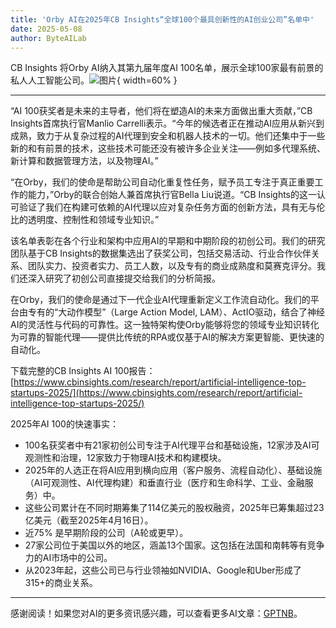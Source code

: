 ```yaml
---
title: 'Orby AI在2025年CB Insights“全球100个最具创新性的AI创业公司”名单中'
date: 2025-05-08
author: ByteAILab
---
```


CB Insights 将Orby AI纳入其第九届年度AI 100名单，展示全球100家最有前景的私人人工智能公司。![图片](https://ai-techpark.com/wp-content/uploads/Orby-AI.jpg){ width=60% }

---

“AI 100获奖者是未来的主导者，他们将在塑造AI的未来方面做出重大贡献，”CB Insights首席执行官Manlio Carrelli表示。“今年的候选者正在推动AI应用从新兴到成熟，致力于从复杂过程的AI代理到安全和机器人技术的一切。他们还集中于一些新的和有前景的技术，这些技术可能还没有被许多企业关注——例如多代理系统、新计算和数据管理方法，以及物理AI。”

“在Orby，我们的使命是帮助公司自动化重复性任务，赋予员工专注于真正重要工作的能力，”Orby的联合创始人兼首席执行官Bella Liu说道。“CB Insights的这一认可验证了我们在构建可依赖的AI代理以应对复杂任务方面的创新方法，具有无与伦比的透明度、控制性和领域专业知识。”

该名单表彰在各个行业和架构中应用AI的早期和中期阶段的初创公司。我们的研究团队基于CB Insights的数据集选出了获奖公司，包括交易活动、行业合作伙伴关系、团队实力、投资者实力、员工人数，以及专有的商业成熟度和莫赛克评分。我们还深入研究了初创公司直接提交给我们的分析简报。

在Orby，我们的使命是通过下一代企业AI代理重新定义工作流自动化。我们的平台由专有的“大动作模型”（Large Action Model, LAM）、ActIO驱动，结合了神经AI的灵活性与代码的可靠性。这一独特架构使Orby能够将您的领域专业知识转化为可靠的智能代理——提供比传统的RPA或仅基于AI的解决方案更智能、更快速的自动化。

下载完整的CB Insights AI 100报告：[https://www.cbinsights.com/research/report/artificial-intelligence-top-startups-2025/](https://www.cbinsights.com/research/report/artificial-intelligence-top-startups-2025/)

2025年AI 100的快速事实：

- 100名获奖者中有21家初创公司专注于AI代理平台和基础设施，12家涉及AI可观测性和治理，12家致力于物理AI技术和构建模块。
- 2025年的人选正在将AI应用到横向应用（客户服务、流程自动化）、基础设施（AI可观测性、AI代理构建）和垂直行业（医疗和生命科学、工业、金融服务）中。
- 这些公司累计在不同时期筹集了114亿美元的股权融资，2025年已筹集超过23亿美元（截至2025年4月16日）。
- 近75% 是早期阶段的公司（A轮或更早）。
- 27家公司位于美国以外的地区，涵盖13个国家。这包括在法国和南韩等有竞争力的AI市场中的公司。
- 从2023年起，这些公司已与行业领袖如NVIDIA、Google和Uber形成了315+的商业关系。
---
感谢阅读！如果您对AI的更多资讯感兴趣，可以查看更多AI文章：[GPTNB](https://gptnb.com)。